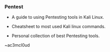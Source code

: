 ### Pentest

* A guide to using Pentesting tools in Kali Linux. 

* Cheatsheet to most used Kali linux commands. 

* Personal collection of best Pentesting tools.   


~ac3mcl0ud
